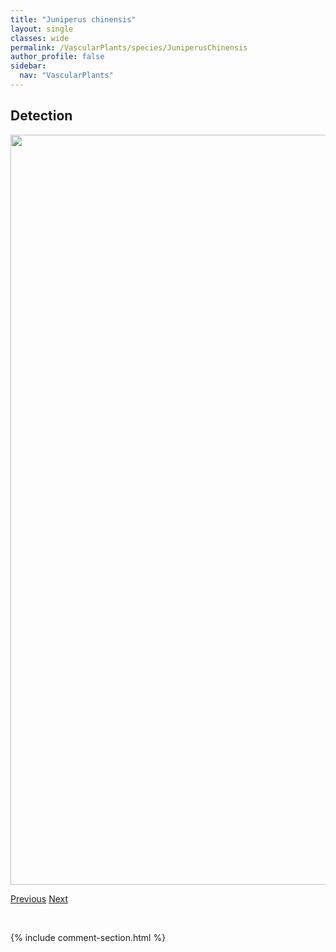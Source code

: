 ```yaml
---
title: "Juniperus chinensis"
layout: single
classes: wide
permalink: /VascularPlants/species/JuniperusChinensis
author_profile: false
sidebar:
  nav: "VascularPlants"
---
```


<h2>Detection</h2>

<a href="https://drive.google.com/uc?export=view&id=1-wEQaZo0nOpbVwBUm9g04kNjwBDqXLB7">
<img src="https://drive.google.com/uc?export=view&id=1-wEQaZo0nOpbVwBUm9g04kNjwBDqXLB7" height = "1200" width = "800">
</a>


<a href="/DevelopmentWebsite/VascularPlants/species/Juniperus" class="pagination--pager" title="Juniperus">Previous</a> <a href="/DevelopmentWebsite/VascularPlants/species/JuniperusCommunis" class="pagination--pager" title="Ground Juniper">Next</a>

<p>&nbsp;</p>

{% include comment-section.html %}
